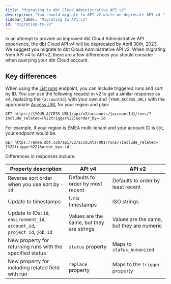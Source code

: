 ```yaml
---
title: "Migrating to dbt Cloud Administrative API v2"
description: "You should migrate to API v2 while we deprecate API v4 "
sidebar_label: "Migrating to API v2"
id: "migrating-to-v2"
---
```



In an attempt to provide an improved dbt Cloud Administrative API experience, the dbt Cloud API v4 will be deprecated by April 30th, 2023. We suggest you migrate to dbt Cloud Administrative API v2. When migrating from API v4 to API v2, there are a few differences you should consider when querying your dbt Cloud account.

## Key differences

When using the [List runs](/dbt-cloud/api-v2-legacy#tag/Runs) endpoint, you can include triggered runs and sort by ID. You can use the following request in v2 to get a similar response as v4, replacing the `{accountId}` with your own and `{YOUR_ACCESS_URL}` with the appropriate [Access URL](https://docs.getdbt.com/docs/cloud/about-cloud/regions-ip-addresses) for your region and plan:

```shell
GET https://{YOUR_ACCESS_URL}/api/v2/accounts/{accountId}/runs/?include_related=[%22trigger%22]&order_by=-id
```
For example, if your region is EMEA multi-tenant and your account ID is `001`, your endpoint would be:

```shell
GET https://emea.dbt.com/api/v2/accounts/001/runs/?include_related=[%22trigger%22]&order_by=-id`
```

Differences in responses include:

| Property description | API v4    | API v2     |
|---------------------|-----------|-------------|
| Reverse sort order when you use sort by `-id`  | Defaults to order by most recent | Defaults to order by least recent |
| Update to timestamps | Unix timestamps | ISO strings |
| Update to IDs: `id`, `environment_id`, `account_id`, `project_id`, `job_id` | Values are the same, but they are strings | Values are the same, but they are numeric |
| New property for returning runs with the specified status | `status` property |  Maps to `status_humanized` |
| New property for including related field with run | `replace` property | Maps to the `trigger` property |
